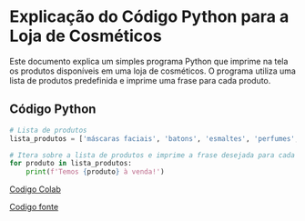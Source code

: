 # Explicação do Código Python para a Loja de Cosméticos

Este documento explica um simples programa Python que imprime na tela os produtos disponíveis em uma loja de cosméticos. O programa utiliza uma lista de produtos predefinida e imprime uma frase para cada produto.

## Código Python

```python
# Lista de produtos
lista_produtos = ['máscaras faciais', 'batons', 'esmaltes', 'perfumes', 'loções', 'xampus', 'sabonetes', 'delineadores']

# Itera sobre a lista de produtos e imprime a frase desejada para cada produto
for produto in lista_produtos:
    print(f'Temos {produto} à venda!')
```
[Codigo Colab](https://colab.research.google.com/drive/1AQEsGDq3btDz48xXgL6zyM6xB1nsTVYA?usp=sharing)

[Codigo fonte](https://github.com/fabiobrasileiroo/Proz/blob/main/logica/Cosmetico/01.py)
